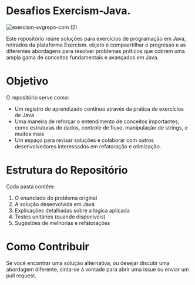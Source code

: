 # Desafios Exercism-Java.

![exercism-svgrepo-com (2)](https://github.com/user-attachments/assets/071c8265-a89a-4f82-95cc-c1db32a5e3b6)



Este repositório reúne soluções para exercícios de programação em Java, retirados da plataforma Exercism. objeto é compaartilhar o progresso e as diferentes abordagens para resolver problemas práticos que cobrem uma ampla gama de conceitos fundamentais e avançados em Java.

# Objetivo
O repositório serve como:
- Um registro do aprendizado contínuo através da prática de exercícios de Java
- Uma maneira de reforçar o entendimento de conceitos importantes, como estruturas de dados, controle de fluxo, manipulação de strings, e muitos mais
- Um espaço para revisar soluções e colaborar com outros desenvolvedores interessados em refatoração e otimização.


# Estrutura do Repositório

Cada pasta contém:
1. O enunciado do problema original
2. A solução desenvolvida em Java
3. Explicações detalhadas sobre a lógica aplicada
4. Testes unitários (quando disponíveis)
5. Sugestões de melhorias e refatorações


# Como Contribuir
Se você encontrar uma solução alternativa, ou desejar discutir uma abordagem diferente, sinta-se á vontade para abrir uma issue ou enviar um pull request.


